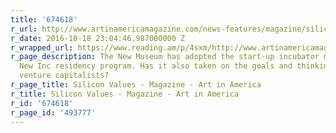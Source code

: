 ```yaml
---
title: '674618'
r_url: http://www.artinamericamagazine.com/news-features/magazine/silicon-values/?utm_source=Email&utm_medium=Sailthru&utm_content=Silicon%20Values
r_date: 2016-10-18 23:04:46.987000000 Z
r_wrapped_url: https://www.reading.am/p/4sxm/http://www.artinamericamagazine.com/news-features/magazine/silicon-values/?utm_source=Email&utm_medium=Sailthru&utm_content=Silicon%20Values
r_page_description: The New Museum has adopted the start-up incubator model for its
  New Inc residency program. Has it also taken on the goals and thinking of today's
  venture capitalists?
r_page_title: Silicon Values - Magazine - Art in America
r_title: Silicon Values - Magazine - Art in America
r_id: '674618'
r_page_id: '493777'
---
```



